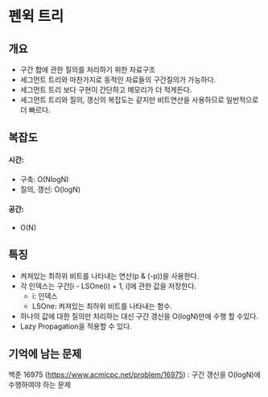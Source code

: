 # 펜윅 트리

## 개요
* 구간 합에 관한 질의를 처리하기 위한 자료구조
* 세그먼트 트리와 마찬가지로 동적인 자료들의 구간질의가 가능하다.
* 세그먼트 트리 보다 구현이 간단하고 메모리가 더 적게든다.
* 세그먼트 트리와 질의, 갱신의 복잡도는 같지만 비트연산을 사용하므로 일반적으로 더 빠르다.

## 복잡도
#### 시간: 
* 구축: O(NlogN)
* 질의, 갱신: O(logN)
#### 공간:
* O(N)

## 특징
* 켜져있는 최하위 비트를 나타내는 연산(p & (-p))을 사용한다.
* 각 인덱스는 구간[i - LSOne(i) + 1, i]에 관한 값을 저장한다.  
  * i: 인덱스
  * LSOne: 켜져있는 최하위 비트를 나타내는 함수.
* 하나의 값에 대한 질의만 처리하는 대신 구간 갱신을 O(logN)만에 수행 할 수있다.
* Lazy Propagation을 적용할 수 있다.

## 기억에 남는 문제
백준 16975 (https://www.acmicpc.net/problem/16975) : 구간 갱신을 O(logN)에 수행하여야 하는 문제
